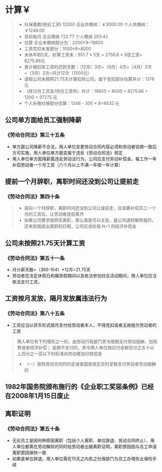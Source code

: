 # 计算￥
> - 社保基数(税前工资) 12000 企业共缴纳：￥3000.00	个人共缴纳：￥1248.00
> - 目前每月 企业缴纳 722.77 个人缴纳 293.42
> - 估算 企业未缴纳部分为：2200*9=19800
> - 工资克扣未发部分：1000*8=8000
> - 未休年假5天，折算工资未：551.7 * 5天 = 2758.6 * 3倍工资= 8275.86元
> - 累计被扣除工资的迟到天数：（12月）3次+（9月）4次+（4月）3次+（3月）2次=共计12次（1200元）
> - 请假公司未按照21.75天计算扣除公司，属于克扣部分估算共计：1376元
> - （除12月工资及1月份工资外）共计：19800 + 8000 + 8275.86 + 1200 = 37275 元
> - 个人补缴社保部分估算：1248 - 300 * 8=8532 元


## 公司单方面给员工强制降薪
### 《劳动合同法》第三十五条
- 单方面公司降薪不合法，用人单位变更劳动合同内容必须和劳动者协商一致后方可实施，用人单位单方面变属于违反《劳动合同法》规定
- 用人单位单方面降薪属违反劳动法行为，公司应支付劳动补偿金，每工作一年补偿劳动者一个月工资（六个月以上不满一年按一年计算）

## 提前一个月辞职，离职时间还没到公司让提前走
### 《劳动合同法》第四十条
> - 提前一个月辞职，离职时间还没到公司让提前走，应该要补偿员工一个月的工资后，让劳动者提前离开
> - 如果公司要求我明天离职，那么我是可以主张，是公司通知解除我的，还未到我提出离职的日期，公司应该给我 N+1 的经济补偿金

## 公司未按照21.75天计算工资
### 《劳动合同法》第五十一条
- 月计薪天数=（365-104）*12月=21.75天
- 劳动者在法定休假日和婚丧假期间以及依法参加社会活动期间，用人单位应当依法支付工资。

## 工资按月发放，隔月发放属违法行为
### 《劳动合同法》第八十五条
- 工资应当以货币形式按月支付给劳动者本人，不得克扣或者无故拖欠劳动者的工资
> 用人单位有下列情形之一的，由劳动行政部门责令限期支付劳动报酬、加班费或者经济补偿；
> 逾期不支付的，责令用人单位按应付金额百分之五十以上百分之一百以下的标准向劳动者加付赔偿金
> - （一）按照劳动合同的约定或者国家规定及时足额支付劳动者劳动报酬的

## 1982年国务院颁布施行的《企业职工奖惩条例》已经在2008年1月15日废止

## 离职证明
### 《劳动合同法》第五十条
- 无论员工是因何种原因离职（包括个人离职、单位辞退、劳动合同终止），用人单位都需在劳动解除的同时给劳动者出据离职证明，离职原因因与员工申请离职原因保持一致
- 如果是单位辞退，用人单位需在15天之内告之社保部门为员工办理失业保险手续

